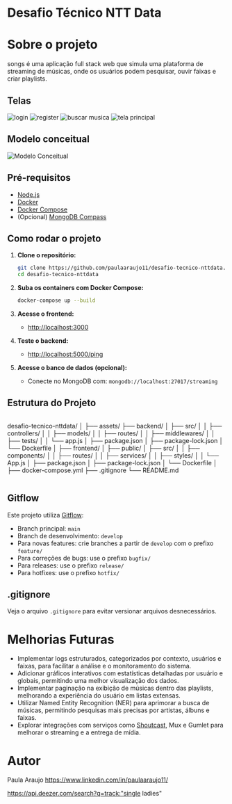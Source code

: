 # Desafio Técnico NTT Data

# Sobre o projeto
songs é uma aplicação full stack web que simula uma plataforma de streaming de músicas, onde os usuários podem pesquisar, ouvir faixas e criar playlists.

## Telas
![login](https://github.com/paulaaraujo11/desafio-tecnico-nttdata/assets/main/login.gif)
![register](https://github.com/paulaaraujo11/desafio-tecnico-nttdata/assets/main/register.gif)
![buscar musica](ttps://github.com/paulaaraujo11/desafio-tecnico-nttdata/assets/main/buscarmusica.gif)
![tela principal](ttps://github.com/paulaaraujo11/desafio-tecnico-nttdata/assets/main/dash.png)


## Modelo conceitual
![Modelo Conceitual](https://github.com/paulaaraujo11/desafio-tecnico-nttdata/assets/main/modelo-conceitual.png)

## Pré-requisitos

- [Node.js](https://nodejs.org/)
- [Docker](https://www.docker.com/)
- [Docker Compose](https://docs.docker.com/compose/)
- (Opcional) [MongoDB Compass](https://www.mongodb.com/try/download/compass)

## Como rodar o projeto

1. **Clone o repositório:**
   ```bash
   git clone https://github.com/paulaaraujo11/desafio-tecnico-nttdata.git
   cd desafio-tecnico-nttdata
   ```

2. **Suba os containers com Docker Compose:**
   ```bash
   docker-compose up --build
   ```

3. **Acesse o frontend:**
   - [http://localhost:3000](http://localhost:3000)

4. **Teste o backend:**
   - [http://localhost:5000/ping](http://localhost:5000)

5. **Acesse o banco de dados (opcional):**
   - Conecte no MongoDB com: `mongodb://localhost:27017/streaming`

## Estrutura do Projeto

```
```
desafio-tecnico-nttdata/
│
├── assets/
├── backend/
│   ├── src/
│   │   ├── controllers/
│   │   ├── models/
│   │   ├── routes/
│   │   ├── middlewares/
│   │   ├── tests/
│   │   └── app.js
│   ├── package.json
│   ├── package-lock.json
│   └── Dockerfile
│
├── frontend/
│   ├── public/
│   ├── src/
│   │   ├── components/
│   │   ├── routes/
│   │   ├── services/
│   │   ├── styles/
│   │   └── App.js
│   ├── package.json
│   ├── package-lock.json
│   └── Dockerfile
│
├── docker-compose.yml
├── .gitignore
└── README.md
```
```

## Gitflow

Este projeto utiliza [Gitflow](https://www.atlassian.com/git/tutorials/comparing-workflows/gitflow-workflow):

- Branch principal: `main`
- Branch de desenvolvimento: `develop`
- Para novas features: crie branches a partir de `develop` com o prefixo `feature/`
- Para correções de bugs: use o prefixo `bugfix/`
- Para releases: use o prefixo `release/`
- Para hotfixes: use o prefixo `hotfix/`

## .gitignore

Veja o arquivo `.gitignore` para evitar versionar arquivos desnecessários.


# Melhorias Futuras

- Implementar logs estruturados, categorizados por contexto, usuários e faixas, para facilitar a análise e o monitoramento do sistema.
- Adicionar gráficos interativos com estatísticas detalhadas por usuário e globais, permitindo uma melhor visualização dos dados.
- Implementar paginação na exibição de músicas dentro das playlists, melhorando a experiência do usuário em listas extensas.
- Utilizar Named Entity Recognition (NER) para aprimorar a busca de músicas, permitindo pesquisas mais precisas por artistas, álbuns e faixas.
- Explorar integrações com serviços como [Shoutcast](https://www.shoutcast.com/), Mux e Gumlet para melhorar o streaming e a entrega de mídia.

# Autor

Paula Araujo
https://www.linkedin.com/in/paulaaraujo11/

https://api.deezer.com/search?q=track:"single ladies"